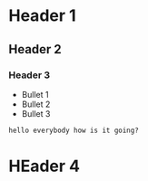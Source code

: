 # Header 1
## Header 2
### Header 3
* Bullet 1
* Bullet 2
* Bullet 3
```
hello everybody how is it going?
```
# HEader 4
